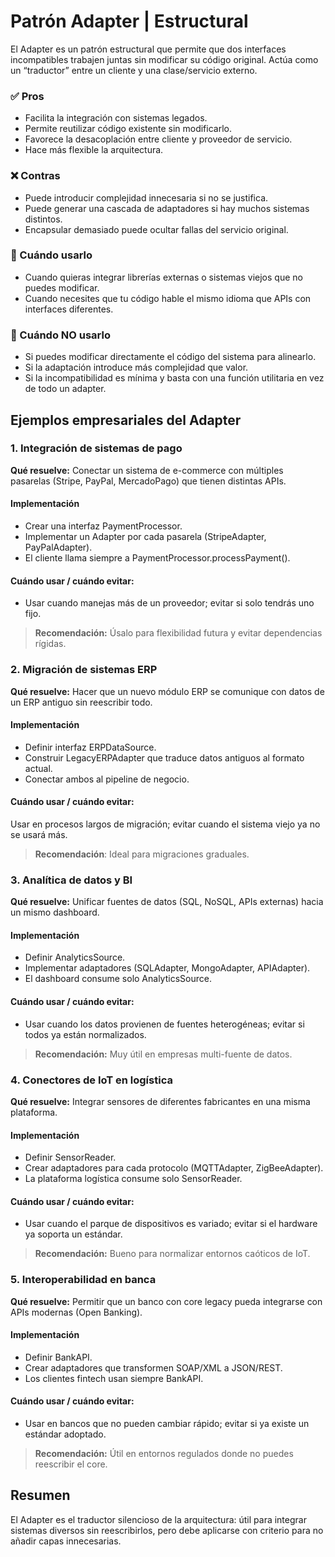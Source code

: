# Patrón Adapter | Estructural

El Adapter es un patrón estructural que permite que dos interfaces incompatibles trabajen juntas sin modificar su código original. Actúa como un “traductor” entre un cliente y una clase/servicio externo.

### ✅ Pros

- Facilita la integración con sistemas legados.
- Permite reutilizar código existente sin modificarlo.
- Favorece la desacoplación entre cliente y proveedor de servicio.
- Hace más flexible la arquitectura.

### ❌ Contras

- Puede introducir complejidad innecesaria si no se justifica.
- Puede generar una cascada de adaptadores si hay muchos sistemas distintos.
- Encapsular demasiado puede ocultar fallas del servicio original.

### 📌 Cuándo usarlo

- Cuando quieras integrar librerías externas o sistemas viejos que no puedes modificar.
- Cuando necesites que tu código hable el mismo idioma que APIs con interfaces diferentes.

### 🚫 Cuándo NO usarlo

- Si puedes modificar directamente el código del sistema para alinearlo.
- Si la adaptación introduce más complejidad que valor.
- Si la incompatibilidad es mínima y basta con una función utilitaria en vez de todo un adapter.

## Ejemplos empresariales del Adapter

### 1. Integración de sistemas de pago

**Qué resuelve:** Conectar un sistema de e-commerce con múltiples pasarelas (Stripe, PayPal, MercadoPago) que tienen distintas APIs.

#### Implementación

- Crear una interfaz PaymentProcessor.
- Implementar un Adapter por cada pasarela (StripeAdapter, PayPalAdapter).
- El cliente llama siempre a PaymentProcessor.processPayment().

#### Cuándo usar / cuándo evitar:
- Usar cuando manejas más de un proveedor; evitar si solo tendrás uno fijo.

> **Recomendación:** Úsalo para flexibilidad futura y evitar dependencias rígidas.

### 2. Migración de sistemas ERP

**Qué resuelve:** Hacer que un nuevo módulo ERP se comunique con datos de un ERP antiguo sin reescribir todo.

#### Implementación

- Definir interfaz ERPDataSource.
- Construir LegacyERPAdapter que traduce datos antiguos al formato actual.
- Conectar ambos al pipeline de negocio.

#### Cuándo usar / cuándo evitar:
Usar en procesos largos de migración; evitar cuando el sistema viejo ya no se usará más.

> **Recomendación**: Ideal para migraciones graduales.

### 3. Analítica de datos y BI

**Qué resuelve:** Unificar fuentes de datos (SQL, NoSQL, APIs externas) hacia un mismo dashboard.

#### Implementación

- Definir AnalyticsSource.
- Implementar adaptadores (SQLAdapter, MongoAdapter, APIAdapter).
- El dashboard consume solo AnalyticsSource.

#### Cuándo usar / cuándo evitar:
- Usar cuando los datos provienen de fuentes heterogéneas; evitar si todos ya están normalizados.

> **Recomendación:** Muy útil en empresas multi-fuente de datos.

### 4. Conectores de IoT en logística

**Qué resuelve:** Integrar sensores de diferentes fabricantes en una misma plataforma.

#### Implementación

- Definir SensorReader.
- Crear adaptadores para cada protocolo (MQTTAdapter, ZigBeeAdapter).
- La plataforma logística consume solo SensorReader.

#### Cuándo usar / cuándo evitar:
- Usar cuando el parque de dispositivos es variado; evitar si el hardware ya soporta un estándar.

> **Recomendación:** Bueno para normalizar entornos caóticos de IoT.

### 5. Interoperabilidad en banca

**Qué resuelve:** Permitir que un banco con core legacy pueda integrarse con APIs modernas (Open Banking).

#### Implementación

- Definir BankAPI.
- Crear adaptadores que transformen SOAP/XML a JSON/REST.
- Los clientes fintech usan siempre BankAPI.

#### Cuándo usar / cuándo evitar:
- Usar en bancos que no pueden cambiar rápido; evitar si ya existe un estándar adoptado.

> **Recomendación:** Útil en entornos regulados donde no puedes reescribir el core.

## Resumen

El Adapter es el traductor silencioso de la arquitectura: útil para integrar sistemas diversos sin reescribirlos, pero debe aplicarse con criterio para no añadir capas innecesarias.